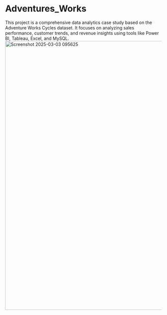# Adventures_Works
This project is a comprehensive data analytics case study based on the Adventure Works Cycles dataset. It focuses on analyzing sales performance, customer trends, and revenue insights using tools like Power BI, Tableau, Excel, and MySQL.
<img width="863" alt="Screenshot 2025-03-03 095625" src="https://github.com/user-attachments/assets/fff3c4ba-5850-442c-9b38-80f0b63c16cf" />
